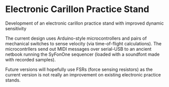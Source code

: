 # Electronic Carillon Practice Stand
Development of an electronic carillon practice stand with improved dynamic sensitivity

The current design uses Arduino-style microcontrollers and pairs of mechanical switches to sense velocity (via time-of-flight calculations).
The microcontrllers send out MIDI messages over serial-USB to an ancient netbook running the SyFonOne sequencer (loaded with a soundfont made with recorded samples).

Future versions will hopefully use FSRs (force sensing resistors) as the current version is not really an improvement on existing electronic practice stands.
